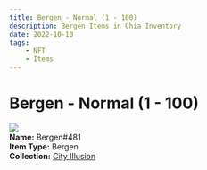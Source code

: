 ```yaml
---
title: Bergen - Normal (1 - 100)
description: Bergen Items in Chia Inventory
date: 2022-10-10
tags:
    - NFT
    - Items
---
```


# Bergen - Normal (1 - 100)
<div class="item_thumbnail">
<img loading="lazy" src="https://2q52qfdk33edyzclzthlv2afmpbjbrhgmwbxpbju32yinaxn.arweave.net/_1DuoFGreyDx_kS8zOuugFY8KQxOZlg3eFNN6whoLtE"><br/>
<div><strong>Name:</strong> Bergen#481</div>
<div><strong>Item Type:</strong> Bergen</div>
<div><strong>Collection:</strong> <a href="https://www.spacescan.io/xch/nft/collection/col1lend2dcn558km4wcwta4xnkfv3xpcmlp9kyt0m909emvfxechlyqdl5ndg">City Illusion</a></div>
</div>

